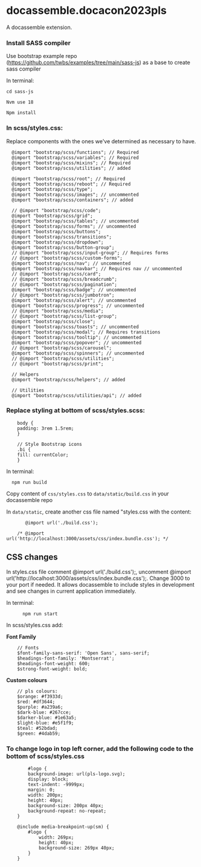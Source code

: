 # docassemble.docacon2023pls

A docassemble extension.

### Install SASS compiler 

Use bootstrap example repo (https://github.com/twbs/examples/tree/main/sass-js) as a base to create sass compiler 

In terminal: 
    
    cd sass-js

    Nvm use 18

    Npm install 
  
### In scss/styles.css:

Replace components with the ones we've determined as necessary to have.

      @import "bootstrap/scss/functions"; // Required
      @import "bootstrap/scss/variables"; // Required
      @import "bootstrap/scss/mixins"; // Required
      @import "bootstrap/scss/utilities"; // added

      @import "bootstrap/scss/root"; // Required
      @import "bootstrap/scss/reboot"; // Required
      @import "bootstrap/scss/type";
      @import "bootstrap/scss/images"; // uncommented
      @import "bootstrap/scss/containers"; // added

      // @import "bootstrap/scss/code";
      @import "bootstrap/scss/grid";
      @import "bootstrap/scss/tables"; // uncommented
      @import "bootstrap/scss/forms"; // uncommented
      @import "bootstrap/scss/buttons";
      @import "bootstrap/scss/transitions";
      @import "bootstrap/scss/dropdown";
      @import "bootstrap/scss/button-group";
      // @import "bootstrap/scss/input-group"; // Requires forms
      // @import "bootstrap/scss/custom-forms";
      @import "bootstrap/scss/nav"; // uncommented
      @import "bootstrap/scss/navbar"; // Requires nav // uncommented
      // @import "bootstrap/scss/card";
      // @import "bootstrap/scss/breadcrumb";
      // @import "bootstrap/scss/pagination";
      @import "bootstrap/scss/badge"; // uncommented
      // @import "bootstrap/scss/jumbotron";
      @import "bootstrap/scss/alert"; // uncommented
      @import "bootstrap/scss/progress"; // uncommented
      // @import "bootstrap/scss/media";
      // @import "bootstrap/scss/list-group";
      @import "bootstrap/scss/close";
      @import "bootstrap/scss/toasts"; // uncommented
      @import "bootstrap/scss/modal"; // Requires transitions
      @import "bootstrap/scss/tooltip"; // uncommented
      @import "bootstrap/scss/popover"; // uncommented
      // @import "bootstrap/scss/carousel";
      @import "bootstrap/scss/spinners"; // uncommented
      // @import "bootstrap/scss/utilities";
      // @import "bootstrap/scss/print";

      // Helpers
      @import "bootstrap/scss/helpers"; // added

      // Utilities
      @import "bootstrap/scss/utilities/api"; // added
      

### Replace styling at bottom of scss/styles.scss: 

        body {
        padding: 3rem 1.5rem;
        }

        // Style Bootstrap icons
        .bi {
        fill: currentColor;
        }


In terminal: 

      npm run build
      
Copy content of ``css/styles.css`` to ``data/static/build.css`` in your docassemble repo

In ``data/static``, create another css file named "styles.css with the content: 

           @import url('./build.css');

        /* @import url('http://localhost:3000/assets/css/index.bundle.css'); */
        

## CSS changes
In styles.css file comment @import url('./build.css');, uncomment @import url('http://localhost:3000/assets/css/index.bundle.css');. Change 3000 to your port if needed. It allows docassemble to include styles in development and see changes in current application immediately.
        
In terminal: 
        
          npm run start 

In scss/styles.css add:

**Font Family**
        
        // Fonts
        $font-family-sans-serif: 'Open Sans', sans-serif;
        $headings-font-family: 'Montserrat';
        $headings-font-weight: 600;
        $strong-font-weight: bold;

**Custom colours**

        // pls colours:
        $orange: #f3933d;
        $red: #df3644;
        $purple: #a239a6;
        $dark-blue: #267cce;
        $darker-blue: #1e63a5;
        $light-blue: #e5f1f9;
        $teal: #52bdad;
        $green: #4dab59;
        
        
        
       
        
### To change logo in top left corner, add the following code to the bottom of scss/styles.css
        
            #logo {
            background-image: url(pls-logo.svg);
            display: block;
            text-indent: -9999px;
            margin: 0;
            width: 200px;
            height: 40px;
            background-size: 200px 40px;
            background-repeat: no-repeat;
        }

        @include media-breakpoint-up(sm) {
            #logo {
                width: 269px;
                height: 40px;
                background-size: 269px 40px;
            }
        }
